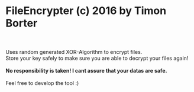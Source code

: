 <h1>FileEncrypter (c) 2016 by Timon Borter</h1>
<br><br>Uses random generated XOR-Algorithm to encrypt files.
<br>Store your key safely to make sure you are able to decrypt your files again!
<br><br><strong>No responsibility is taken! I cant assure that your datas are safe.</strong>
<br><br>Feel free to develop the tool :)
